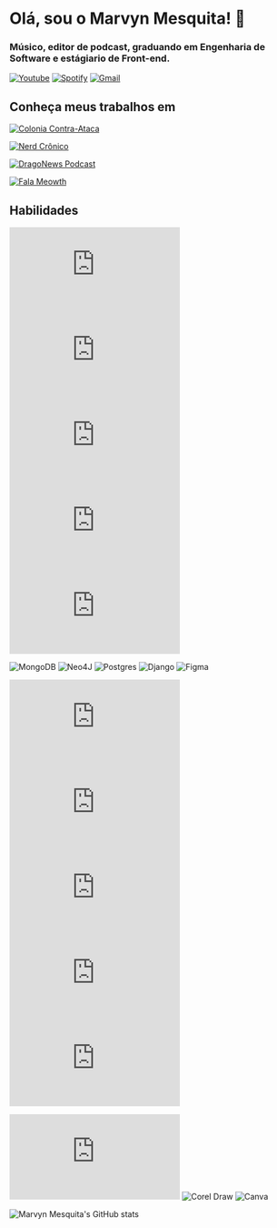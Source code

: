 # Olá, sou o Marvyn Mesquita! 👋

### Músico, editor de podcast, graduando em Engenharia de Software e estágiario de Front-end.

[![Youtube](https://img.shields.io/badge/YouTube-FF0000?style=for-the-badge&logo=youtube&logoColor=white)](https://youtube.com/marvynmesquita) [![Spotify](https://img.shields.io/badge/Spotify-1ED760?&style=for-the-badge&logo=spotify&logoColor=white)](https://open.spotify.com/artist/2rogN5Yu87GKlDzzhhJ6H2?si=g0Uujf6fTzySZWaFpNl7AQ) [![Gmail](https://img.shields.io/badge/Gmail-D14836?style=for-the-badge&logo=gmail&logoColor=white)](mailto:marvynmesquita@gmail.com) 

## Conheça meus trabalhos em

[![Colonia Contra-Ataca](https://img.shields.io/badge/Colonia%20Contra--Ataca-M%C3%BAsicas-red?style=flat-square&logo=youtube)](https://youtube.com/@coloniacontraataca)

[![Nerd Crônico](https://img.shields.io/badge/Nerd%20Cronico-M%C3%BAsica-red?style=flat-square&logo=youtube)](https://www.youtube.com/@canalnerdcronico)

[![DragoNews Podcast](https://img.shields.io/badge/DragoNews%20Podcast-Edição-brightgreen?style=flat-square&logo=spotify)](https://open.spotify.com/show/6FVpnpqVoAZmRQ3P2eLkiD?si=d965ea7bc52f447c)

[![Fala Meowth](https://img.shields.io/badge/Fala%20Meowth-Edição-brightgreen?style=flat-square&logo=spotify)](https://open.spotify.com/show/2DFNSUZtyDV39bkZOhPiUC?si=e29f145f66074d6e)


## Habilidades

![HTML5](https://icon-icons.com/downloadimage.php?id=115605&root=1826/PNG/48/&file=4202122html5logosocialsocialmediawebsite-115696_115605.png)
![CSS](https://icon-icons.com/downloadimage.php?id=130661&root=2107/PNG/48/&file=file_type_css_icon_130661.png)
![JavaScript](https://icon-icons.com/downloadimage.php?id=130900&root=2108/PNG/48/&file=javascript_icon_130900.png)
![Scss](https://icon-icons.com/downloadimage.php?id=130177&root=2107/PNG/48/&file=file_type_scss_icon_130177.png)
![React](https://icon-icons.com/downloadimage.php?id=146374&root=2415/PNG/48/&file=react_original_logo_icon_146374.png)

![MongoDB](https://cdn.icon-icons.com/icons2/2415/PNG/48/mongodb_original_logo_icon_146424.png)
![Neo4J](https://cdn.icon-icons.com/icons2/3913/PNG/48/neoj_logo_icon_248393.png)
![Postgres](https://cdn.icon-icons.com/icons2/2667/PNG/48/folder_postgres_icon_161286.png)
![Django](https://cdn.icon-icons.com/icons2/2107/PNG/48/file_type_django_icon_130645.png)
![Figma](https://cdn.icon-icons.com/icons2/2699/PNG/48/figma_logo_icon_170157.png)


![VS Code](https://icon-icons.com/downloadimage.php?id=130084&root=2107/PNG/48/&file=file_type_vscode_icon_130084.png)
![Photoshop](https://icon-icons.com/downloadimage.php?id=190436&root=3053/PNG/48/&file=adobe_photoshop_macos_bigsur_icon_190436.png)
![Ubuntu](https://icon-icons.com/downloadimage.php?id=104634&root=1508/PNG/48/&file=ubuntustarthere_104634.png)
![Mac OS](https://icon-icons.com/downloadimage.php?id=131212&root=2119/PNG/48/&file=social_apple_macbook_iphone_icon_131212.png)
![FL Studio](https://icon-icons.com/downloadimage.php?id=23524&root=195/PNG/48/&file=FL_Studio_23524.png)

![Logic Pro](https://icon-icons.com/downloadimage.php?id=190022&root=3053/PNG/48/&file=logic_pro_x_alt_macos_bigsur_icon_190022.png)
![Corel Draw](https://cdn.icon-icons.com/icons2/512/PNG/48/corel-draw_icon-icons.com_50921.png)
![Canva](https://cdn.icon-icons.com/icons2/2699/PNG/48/canva_logo_icon_168460.png)

![Marvyn Mesquita's GitHub stats](https://github-readme-stats.vercel.app/api?username=marvynmesquita&show_icons=true&theme=radical)
